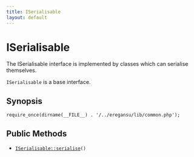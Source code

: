 ```yaml
---
title: ISerialisable
layout: default
---
```


# ISerialisable

The ISerialisable interface is implemented by classes which can serialise
themselves.

<code>ISerialisable</code> is a base interface.

## Synopsis

<pre><code>require_once(dirname(__FILE__) . '/../eregansu/lib/common.php');
</code></pre>
## Public Methods

* <code><a href="ISerialisable%3A%3Aserialise">ISerialisable::serialise</a>()</code>

